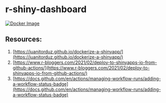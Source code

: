 # r-shiny-dashboard

[![Docker Image](https://github.com/ironmarcus/r-shiny-dashboard/actions/workflows/docker-image.yml/badge.svg)](https://github.com/ironmarcus/r-shiny-dashboard/actions)

## Resources:


1. [https://juanitorduz.github.io/dockerize-a-shinyapp/](https://juanitorduz.github.io/dockerize-a-shinyapp/)
2. [https://www.r-bloggers.com/2021/02/deploy-to-shinyapps-io-from-github-actions/](https://www.r-bloggers.com/2021/02/deploy-to-shinyapps-io-from-github-actions/)
3. [https://docs.github.com/en/actions/managing-workflow-runs/adding-a-workflow-status-badge](https://docs.github.com/en/actions/managing-workflow-runs/adding-a-workflow-status-badge)
